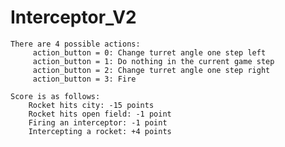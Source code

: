# Interceptor_V2

    There are 4 possible actions:       
    	 action_button = 0: Change turret angle one step left
         action_button = 1: Do nothing in the current game step
         action_button = 2: Change turret angle one step right
         action_button = 3: Fire

    Score is as follows: 
        Rocket hits city: -15 points
        Rocket hits open field: -1 point
        Firing an interceptor: -1 point
        Intercepting a rocket: +4 points
        
        
